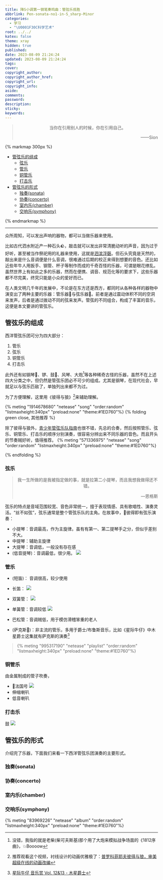 ```yaml
---
title: 降S小调第一钢笔奏鸣曲：管弦乐揽胜
abbrlink: Pen-sonata-no1-in-S_sharp-Minor
categories:
  - 学习
  - "\U0001F30C科学艺术"
root: ../../
katex: false
theme: xray
hidden: true
published: 
date: 2023-08-09 21:24:24
updated: 2023-08-09 21:24:24
tags:
cover:
copyright_author:
copyright_author_href:
copyright_url:
copyright_info:
aside:
comments:
password:
description:
sticky:
keywords:
---
```


> <center>当你在引用别人的时候，你在引用自己。</center>
> <p align="right">——Sion</p>

{% markmap 300px %}
<!-- @import "[TOC]" {cmd="toc" depthFrom=1 depthTo=6 orderedList=false} -->
<!-- code_chunk_output -->

- [管弦乐的组成](#管弦乐的组成)
  - [弦乐](#弦乐)
  - [管乐](#管乐)
  - [铜管乐](#铜管乐)
  - [打击乐](#打击乐)
- [管弦乐的形式](#管弦乐的形式)
  - [独奏(sonata)](#独奏sonata)
  - [协奏(concerto)](#协奏concerto)
  - [室内乐(chamber)](#室内乐chamber)
  - [交响乐(symphony)](#交响乐symphony)

<!-- /code_chunk_output -->
{% endmarkmap %}

-----



众所周知，可以发出声响的器物，都可以当做乐器来使用。

比如古代泗水附近产一种石头🪨，敲击就可以发出非常清脆动听的声音，因为过于好听，甚至被当作祭祀用的礼器来使用，这就是<u>泗滨浮磬</u>。但石头究竟是天然的，敲出来是什么音调便是什么音调，很难通过后期的校正来得到想要的音色。还比如近些年牛人用扳手、钢管、杯子等制作而成的千奇百怪的乐器，可谓是眼花缭乱。虽然世界上有如此之多的乐器，然而在便携、调音、规范化等的要求下，这些乐器都不尽完美，终究只能是小众的爱好而已。

在人类文明几千年的发展中，不论是在东方还是西方，都同时从各种各样的器物中演变出了两种主要的乐器：管乐器🎺与弦乐器🎻。前者是通过震动体积不同的空洞来发声，后者是通过拨动不同的弦来发声。管弦的不同组合，构成了丰富的音乐，这便是本文要讲的管弦乐。

## 管弦乐的组成
西洋管弦乐团可分为四大部分：
1. 管乐
2. 弦乐
3. 铜管乐
4. 打击乐

此外还有如钢琴🎹、锣、鼓🥁、风琴、大炮[^1]等各种稀奇古怪的乐器，虽然不在上述四大分类之中，但仍然是管弦乐团必不可少的组成。尤其是钢琴，在现代社会，早就足以与弦乐匹敌了，单独列出来都不为过。

为了方便理解，这里用《彼得与狼》[^2]来辅助理解。

{% meting "1914678680" "netease" "song" "order:random" "listmaxheight:340px" "preload:none" "theme:#1ED760"%}
{% folding green close, 其他推荐 %}

除了彼得与狼外，[青少年管弦乐队指南](https://music.163.com/#/song?id=571336975)也很不错，先总的合奏，然后按照管乐、弦乐、铜管乐、打击乐的顺序分别演奏，很容易分辨出来不同乐器的音色。而且开头的节奏贼好听，值得推荐。
{% meting "571336975" "netease" "song" "order:random" "listmaxheight:340px" "preload:none" "theme:#1ED760"%}

{% endfolding %}


### 弦乐
> <center>我一生所做的是我被指定做的事，就是拉第二小提琴，而且我想我做得还不错。</center>
> <p align="right">—恩格斯</p>

弦乐的特点是音域范围较宽、音色非常统一，擅于表现情感、具有歌唱性、演奏灵活。“丝不如弦”，弦乐通常是整个管弦乐队的主角。在故事中，🚶彼得即有弦乐演奏：

* 小提琴：音调最高，作为主旋律。虽有有第一、第二提琴手之分，但似乎差别不大。
* 中提琴：辅助主旋律
* 大提琴：音调低，一般没有存在感
* (低音提琴)：音调最低，很少用。
![](../../../images/20230709/Pasted%20image%2020230809232046.png)
### 管乐
* (短笛)： 音调很高，较少使用
* 长笛：
![](../../../images/20230709/Pasted%20image%2020230809232056.png)

* 双簧管：
![](../../../images/20230709/Pasted%20image%2020230809232157.png)
* 单簧管：音调较低
![](../../../images/20230709/Pasted%20image%2020230809232351.png)
* 巴松管：音调贼低，用于模仿滑稽笨重的老人
* (萨克斯🎷)：非主流的管乐，多用于爵士/布鲁斯音乐，比如《星际牛仔》中木星爵士这集就有萨克斯的演奏[^3]
> {% meting "995317190" "netease" "playlist" "order:random" "listmaxheight:340px" "preload:none" "theme:#1ED760"%}



### 铜管乐
由金属制成的管子吹奏，
* 📯法国号
![](../../../images/20230709/Pasted%20image%2020230809232500.png)
* 伸缩喇叭
* 低音喇叭

### 打击乐
鼓
![](../../../images/20230709/Pasted%20image%2020230809232426.png)
## 管弦乐的形式
介绍完了乐器，下面我们来看一下西洋管弦乐团演奏的主要形式。

### 独奏(sonata)


### 协奏(concerto)



### 室内乐(chamber)


### 交响乐(symphony)






{% meting "83969226" "netease" "album" "order:random" "listmaxheight:340px" "preload:none" "theme:#1ED760"%}

[^1]: 没错，我指的就是老柴(柴可夫斯基)那个用了大炮来模拟战争场面的《1812序曲》，💥Boooow
[^2]: 推荐观看这个视频，衬线设计的动画优雅极了：[普罗科菲耶夫彼得与狼，审美超级在线的动画改编](https://www.bilibili.com/video/BV1nY411A7D3)
[^3]: [星际牛仔 音乐赏 Vol. 12&13 - 木星爵士](https://zhuanlan.zhihu.com/p/30989362)